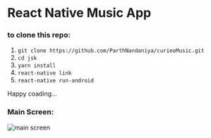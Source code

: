 # React Native Music App



### to clone this repo:

1. ``` git clone https://github.com/ParthNandaniya/curieoMusic.git ```
1. ``` cd jsk ```
1. ``` yarn install ```
1. ``` react-native link ```
1. ``` react-native run-android ```

Happy coading...

### Main Screen:

![main screen](https://user-images.githubusercontent.com/30195101/49688769-0decce00-fb3d-11e8-94f9-e0f95d3f9229.PNG)
